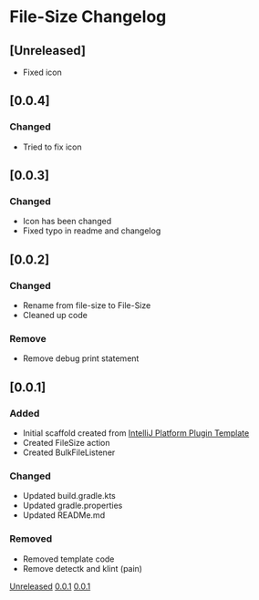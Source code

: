 <!-- Keep a Changelog guide -> https://keepachangelog.com -->

# File-Size Changelog

## [Unreleased]

- Fixed icon

## [0.0.4]

### Changed

- Tried to fix icon

## [0.0.3]

### Changed

- Icon has been changed
- Fixed typo in readme and changelog

## [0.0.2]

### Changed

- Rename from file-size to File-Size
- Cleaned up code

### Remove

- Remove debug print statement

## [0.0.1]

### Added

- Initial scaffold created
  from [IntelliJ Platform Plugin Template](https://github.com/JetBrains/intellij-platform-plugin-template)
- Created FileSize action
- Created BulkFileListener

### Changed

- Updated build.gradle.kts
- Updated gradle.properties
- Updated READMe.md

### Removed

- Removed template code
- Remove detectk and klint (pain)

[Unreleased](https://github.com/filipwtf/File-Size/compare/v0.0.2...HEAD)
[0.0.1](https://github.com/filipwtf/file-size/releases/tag/v0.0.2)
[0.0.1](https://github.com/filipwtf/file-size/releases/tag/v0.0.1)